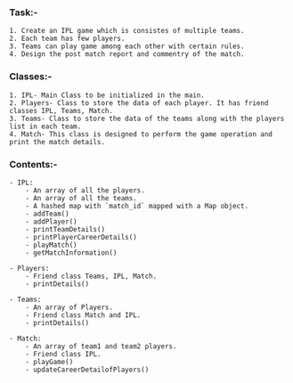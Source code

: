 ### Task:-
    1. Create an IPL game which is consistes of multiple teams.
    2. Each team has few players.
    3. Teams can play game among each other with certain rules.
    4. Design the post match report and commentry of the match.

### Classes:-
    1. IPL- Main Class to be initialized in the main.
    2. Players- Class to store the data of each player. It has friend classes IPL, Teams, Match.
    3. Teams- Class to store the data of the teams along with the players list in each team.
    4. Match- This class is designed to perform the game operation and print the match details.

### Contents:-
    - IPL:
        - An array of all the players.
        - An array of all the teams.
        - A hashed map with `match_id` mapped with a Map object.
        - addTeam()
        - addPlayer()
        - printTeamDetails()
        - printPlayerCareerDetails()
        - playMatch()
        - getMatchInformation()
    
    - Players:
        - Friend class Teams, IPL, Match. 
        - printDetails()

    - Teams:
        - An array of Players.
        - Friend class Match and IPL.
        - printDetails()

    - Match:
        - An array of team1 and team2 players.
        - Friend class IPL.
        - playGame()
        - updateCareerDetailofPlayers()
